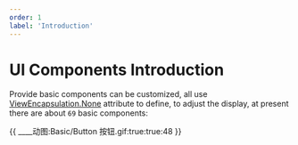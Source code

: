 ```yaml
---
order: 1
label: 'Introduction'
---
```


# UI Components Introduction

Provide basic components can be customized, all use [ViewEncapsulation.None](https://angular.io/api/core/ViewEncapsulation) attribute to define, to adjust the display, at present there are about `69` basic components:

{{ ____动图:Basic/Button 按钮.gif:true:true:48 }}
